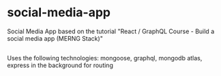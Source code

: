 # social-media-app
Social Media App based on the tutorial "React / GraphQL Course - Build a social media app (MERNG Stack)"

##
Uses the following technologies: mongoose, graphql, mongodb atlas, express in the background for routing
